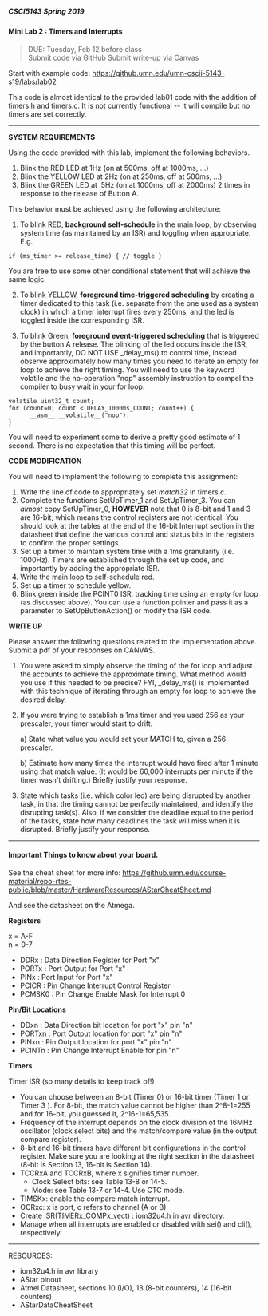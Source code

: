##### CSCI5143 Spring 2019

#### Mini Lab 2 : Timers and Interrupts
> DUE: Tuesday, Feb 12 before class <br>
> Submit code via GitHub
> Submit write-up via Canvas

Start with example code: https://github.umn.edu/umn-cscii-5143-s19/labs/lab02

This code is almost identical to the provided lab01 code with the addition of timers.h and timers.c. It is not currently functional -- it will compile but no timers are set correctly.

<hr>

**__SYSTEM REQUIREMENTS__**

Using the code provided with this lab, implement the following behaviors.

1. Blink the RED LED at 1Hz (on at 500ms, off at 1000ms, ...)
1. Blink the YELLOW LED at 2Hz (on at 250ms, off at 500ms, ...)
2. Blink the GREEN LED at .5Hz (on at 1000ms, off at 2000ms) 2 times in response to the release of Button A.

This behavior must be achieved using the following architecture:

1. To blink RED, **__background self-schedule__** in the main loop, by observing system time (as maintained by an ISR) and toggling when appropriate. E.g.
```
if (ms_timer >= release_time) { // toggle }
```
You are free to use some other conditional statement that will achieve the same logic.

2. To blink YELLOW, __**foreground time-triggered scheduling**__ by creating a timer dedicated to this task (i.e. separate from the one used as a system clock) in which a timer interrupt fires every 250ms, and the led is toggled inside the corresponding ISR.

3. To blink Green, __**foreground event-triggered scheduling**__ that is triggered by the button A release. The blinking of the led occurs inside the ISR, and importantly, DO NOT USE _delay_ms() to control time, instead observe approximately how many times you need to iterate an empty for loop to achieve the right timing. You will need to use the keyword volatile and the no-operation "nop" assembly instruction to compel the compiler to busy wait in your for loop.
```
volatile uint32_t count;
for (count=0; count < DELAY_1000ms_COUNT; count++) {
      __asm__ __volatile__("nop");
}
```
You will need to experiment some to derive a pretty good estimate of 1 second. There is no expectation that this timing will be perfect.

**__CODE MODIFICATION__**

You will need to implement the following to complete this assignment:

1. Write the line of code to appropriately set _match32_ in timers.c.
2. Complete the functions SetUpTimer_1 and SetUpTimer_3. You can _almost_ copy SetUpTimer_0, **HOWEVER** note that 0 is 8-bit and 1 and 3 are 16-bit, which means the control registers are not identical. You should look at the tables at the end of the 16-bit Interrupt section in the datasheet that define the various control and status bits in the registers to confirm the proper settings.
3. Set up a timer to maintain system time with a 1ms granularity (i.e. 1000Hz). Timers are established through the set up code, and importantly by adding the appropriate ISR.
4. Write the main loop to self-schedule red.
5. Set up a timer to schedule yellow.
6. Blink green inside the PCINT0 ISR, tracking time using an empty for loop (as discussed above). You can use a function pointer and pass it as a parameter to SetUpButtonAction() or modify the ISR code.

**__WRITE UP__**

Please answer the following questions related to the implementation above. Submit a pdf of your responses on CANVAS.

1. You were asked to simply observe the timing of the for loop and adjust the accounts to achieve the approximate timing. What method would you use if this needed to be precise? FYI, \_delay\_ms() is implemented with this technique of iterating through an empty for loop to achieve the desired delay.

1. If you were trying to establish a 1ms timer and you used 256 as your prescaler, your timer would start to drift.

  	a) State what value you would set your MATCH to, given a 256 prescaler.

  	b) Estimate how many times the interrupt would have fired after 1 minute using that match value. (It would be 60,000 interrupts per minute if the timer wasn't drifting.) Briefly justify your response.

1. State which tasks (i.e. which color led) are being disrupted by another task, in that the timing cannot be perfectly maintained, and identify the disrupting task(s). Also, if we consider the deadline equal to the period of the tasks, state how many deadlines the task will miss when it is disrupted. Briefly justify your response.

<hr>

#### Important Things to know about your board.

See the cheat sheet for more info: https://github.umn.edu/course-material/repo-rtes-public/blob/master/HardwareResources/AStarCheatSheet.md

And see the datasheet on the Atmega.

**__Registers__**

x = A-F <br>
n = 0-7

- DDRx : Data Direction Register for Port "x"
- PORTx : Port Output for Port "x"
- PINx : Port Input for Port "x"
- PCICR : Pin Change Interrupt Control Register
- PCMSK0 : Pin Change Enable Mask for Interrupt 0

**__Pin/Bit Locations__**

- DDxn : Data Direction bit location for port "x" pin "n"
- PORTxn : Port Output location for port "x" pin "n"
- PINxn : Pin Output location for port "x" pin "n"
- PCINTn : Pin Change Interrupt Enable for pin "n"

**__Timers__**

Timer ISR (so many details to keep track of!)
- You can choose between an 8-bit (Timer 0) or 16-bit timer (Timer 1 or Timer 3 ). For 8-bit, the match value cannot be higher than 2^8-1=255 and for 16-bit, you guessed it, 2^16-1=65,535.
- Frequency of the interrupt depends on the clock division of the 16MHz oscillator (clock select bits) and the match/compare value (in the output compare register).
- 8-bit and 16-bit timers have different bit configurations in the control register. Make sure you are looking at the right section in the datasheet (8-bit is Section 13, 16-bit is Section 14).
- TCCRxA and TCCRxB, where x signifies timer number.
	- Clock Select bits: see Table 13-8 or 14-5.  
	- Mode: see Table 13-7 or 14-4. Use CTC mode.
- TIMSKx: enable the compare match interrupt.
- OCRxc: x is port, c refers to channel (A or B)
- Create ISR(TIMERx_COMPx_vect) : iom32u4.h in avr directory.
- Manage when all interrupts are enabled or disabled with sei() and cli(), respectively.

<hr>

RESOURCES:
- iom32u4.h in avr library
- AStar pinout
- Atmel Datasheet, sections 10 (I/O), 13 (8-bit counters), 14 (16-bit counters)
- AStarDataCheatSheet
